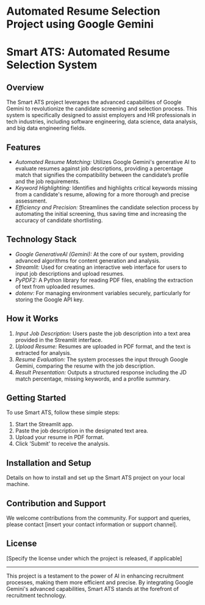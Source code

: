 # Automated Resume Selection Project using Google Gemini

# Smart ATS: Automated Resume Selection System

## Overview
The Smart ATS project leverages the advanced capabilities of Google Gemini to revolutionize the candidate screening and selection process. This system is specifically designed to assist employers and HR professionals in tech industries, including software engineering, data science, data analysis, and big data engineering fields.

## Features
- *Automated Resume Matching:* Utilizes Google Gemini's generative AI to evaluate resumes against job descriptions, providing a percentage match that signifies the compatibility between the candidate’s profile and the job requirements.
- *Keyword Highlighting:* Identifies and highlights critical keywords missing from a candidate's resume, allowing for a more thorough and precise assessment.
- *Efficiency and Precision:* Streamlines the candidate selection process by automating the initial screening, thus saving time and increasing the accuracy of candidate shortlisting.

## Technology Stack
- *Google GenerativeAI (Gemini):* At the core of our system, providing advanced algorithms for content generation and analysis.
- *Streamlit:* Used for creating an interactive web interface for users to input job descriptions and upload resumes.
- *PyPDF2:* A Python library for reading PDF files, enabling the extraction of text from uploaded resumes.
- *dotenv:* For managing environment variables securely, particularly for storing the Google API key.

## How it Works
1. *Input Job Description:* Users paste the job description into a text area provided in the Streamlit interface.
2. *Upload Resume:* Resumes are uploaded in PDF format, and the text is extracted for analysis.
3. *Resume Evaluation:* The system processes the input through Google Gemini, comparing the resume with the job description.
4. *Result Presentation:* Outputs a structured response including the JD match percentage, missing keywords, and a profile summary.

## Getting Started
To use Smart ATS, follow these simple steps:
1. Start the Streamlit app.
2. Paste the job description in the designated text area.
3. Upload your resume in PDF format.
4. Click 'Submit' to receive the analysis.

## Installation and Setup
Details on how to install and set up the Smart ATS project on your local machine.

## Contribution and Support
We welcome contributions from the community. For support and queries, please contact [insert your contact information or support channel].

## License
[Specify the license under which the project is released, if applicable]

---

This project is a testament to the power of AI in enhancing recruitment processes, making them more efficient and precise. By integrating Google Gemini's advanced capabilities, Smart ATS stands at the forefront of recruitment technology.




